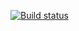 [![Build status](https://ci.appveyor.com/api/projects/status/a09j63tup81g83xw/branch/main?svg=true)](https://ci.appveyor.com/project/Rita-Som666/test-mode-homework/branch/main)

